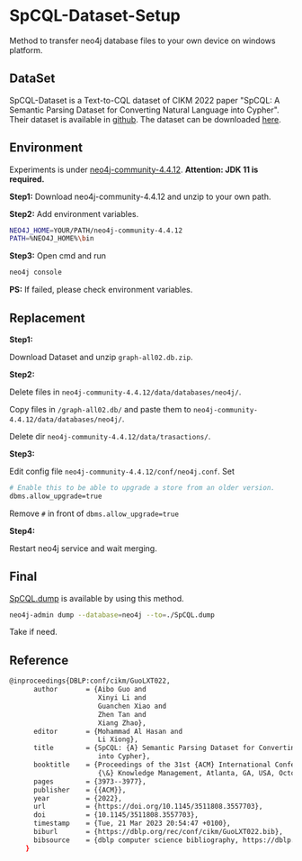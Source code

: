 # SpCQL-Dataset-Setup
Method to transfer neo4j database files to your own device on windows platform.

## DataSet
SpCQL-Dataset is a Text-to-CQL dataset of CIKM 2022 paper "SpCQL: A Semantic Parsing Dataset for Converting Natural Language into Cypher". Their dataset is available in [github](https://github.com/Guoaibo/Text-to-CQL/blob/main/README.md?plain=1). The dataset can be downloaded [here](https://pan.baidu.com/s/1aqMZFMOOpiB1GWUo5-I7xQ?pwd=b6ix).

## Environment
Experiments is under [neo4j-community-4.4.12](https://we-yun.com/doc/neo4j/4.4.12/). 
**Attention: JDK 11 is required.**

**Step1:** Download neo4j-community-4.4.12 and unzip to your own path.

**Step2:** Add environment variables.
```bash
NEO4J_HOME=YOUR/PATH/neo4j-community-4.4.12
PATH=%NEO4J_HOME%\bin
```

**Step3:** Open cmd and run
```bash
neo4j console
```
**PS:** If failed, please check environment variables.

## Replacement
**Step1:** 

Download Dataset and unzip `graph-all02.db.zip`.

**Step2:** 

Delete files in `neo4j-community-4.4.12/data/databases/neo4j/`.

Copy files in `/graph-all02.db/` and paste them to `neo4j-community-4.4.12/data/databases/neo4j/`.

Delete dir `neo4j-community-4.4.12/data/trasactions/`.

**Step3:** 

Edit config file `neo4j-community-4.4.12/conf/neo4j.conf`. Set
```bash
# Enable this to be able to upgrade a store from an older version.
dbms.allow_upgrade=true
```
Remove `#` in front of `dbms.allow_upgrade=true`

**Step4:**

Restart neo4j service and wait merging.

## Final
[SpCQL.dump](https://pan.baidu.com/s/1xt7R18VIlqlXIxqMIlE2Rw?pwd=8ec4) is available by using this method.
```bash
neo4j-admin dump --database=neo4j --to=./SpCQL.dump
```
Take if need.

## Reference
```bash
@inproceedings{DBLP:conf/cikm/GuoLXT022,
	  author       = {Aibo Guo and
	                  Xinyi Li and
	                  Guanchen Xiao and
	                  Zhen Tan and
	                  Xiang Zhao},
	  editor       = {Mohammad Al Hasan and
	                  Li Xiong},
	  title        = {SpCQL: {A} Semantic Parsing Dataset for Converting Natural Language
	                  into Cypher},
	  booktitle    = {Proceedings of the 31st {ACM} International Conference on Information
	                  {\&} Knowledge Management, Atlanta, GA, USA, October 17-21, 2022},
	  pages        = {3973--3977},
	  publisher    = {{ACM}},
	  year         = {2022},
	  url          = {https://doi.org/10.1145/3511808.3557703},
	  doi          = {10.1145/3511808.3557703},
	  timestamp    = {Tue, 21 Mar 2023 20:54:47 +0100},
	  biburl       = {https://dblp.org/rec/conf/cikm/GuoLXT022.bib},
	  bibsource    = {dblp computer science bibliography, https://dblp.org}
	}
```
